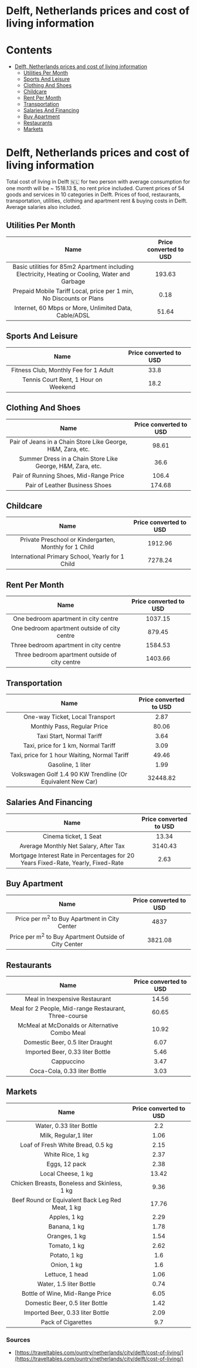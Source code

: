 
Delft, Netherlands prices and cost of living information
========================================================

Contents
========

* [Delft, Netherlands prices and cost of living information](#delft-netherlands-prices-and-cost-of-living-information)
	* [Utilities Per Month](#utilities-per-month)
	* [Sports And Leisure](#sports-and-leisure)
	* [Clothing And Shoes](#clothing-and-shoes)
	* [Childcare](#childcare)
	* [Rent Per Month](#rent-per-month)
	* [Transportation](#transportation)
	* [Salaries And Financing](#salaries-and-financing)
	* [Buy Apartment](#buy-apartment)
	* [Restaurants](#restaurants)
	* [Markets](#markets)

# Delft, Netherlands prices and cost of living information


Total cost of living in Delft 🇳🇱 for two person with average consumption for one month will be ~ 1518.13 $, no rent 
price included. Current prices of 54 goods and services in 10 categories  in Delft. Prices of food, restaurants, 
transportation, utilities, clothing and apartment rent & buying costs in Delft. Average salaries also included.
## Utilities Per Month
  

|Name|Price converted to USD|
| :---: | :---: |
|Basic utilities for 85m2 Apartment including Electricity, Heating or Cooling, Water and Garbage|193.63|
|Prepaid Mobile Tariff Local, price per 1 min, No Discounts or Plans|0.18|
|Internet, 60 Mbps or More, Unlimited Data, Cable/ADSL|51.64|
  

## Sports And Leisure
  

|Name|Price converted to USD|
| :---: | :---: |
|Fitness Club, Monthly Fee for 1 Adult|33.8|
|Tennis Court Rent, 1 Hour on Weekend|18.2|
  

## Clothing And Shoes
  

|Name|Price converted to USD|
| :---: | :---: |
|Pair of Jeans in a Chain Store Like George, H&M, Zara, etc.|98.61|
|Summer Dress in a Chain Store Like George, H&M, Zara, etc.|36.6|
|Pair of Running Shoes, Mid-Range Price|106.4|
|Pair of Leather Business Shoes|174.68|
  

## Childcare
  

|Name|Price converted to USD|
| :---: | :---: |
|Private Preschool or Kindergarten, Monthly for 1 Child|1912.96|
|International Primary School, Yearly for 1 Child|7278.24|
  

## Rent Per Month
  

|Name|Price converted to USD|
| :---: | :---: |
|One bedroom apartment in city centre|1037.15|
|One bedroom apartment outside of city centre|879.45|
|Three bedroom apartment in city centre|1584.53|
|Three bedroom apartment outside of city centre|1403.66|
  

## Transportation
  

|Name|Price converted to USD|
| :---: | :---: |
|One-way Ticket, Local Transport|2.87|
|Monthly Pass, Regular Price|80.06|
|Taxi Start, Normal Tariff|3.64|
|Taxi, price for 1 km, Normal Tariff|3.09|
|Taxi, price for 1 hour Waiting, Normal Tariff|49.46|
|Gasoline, 1 liter|1.99|
|Volkswagen Golf 1.4 90 KW Trendline (Or Equivalent New Car)|32448.82|
  

## Salaries And Financing
  

|Name|Price converted to USD|
| :---: | :---: |
|Cinema ticket, 1 Seat|13.34|
|Average Monthly Net Salary, After Tax|3140.43|
|Mortgage Interest Rate in Percentages for 20 Years Fixed-Rate, Yearly, Fixed-Rate|2.63|
  

## Buy Apartment
  

|Name|Price converted to USD|
| :---: | :---: |
|Price per m<sup>2</sup> to Buy Apartment in City Center|4837|
|Price per m<sup>2</sup> to Buy Apartment Outside of City Center|3821.08|
  

## Restaurants
  

|Name|Price converted to USD|
| :---: | :---: |
|Meal in Inexpensive Restaurant|14.56|
|Meal for 2 People, Mid-range Restaurant, Three-course|60.65|
|McMeal at McDonalds or Alternative Combo Meal|10.92|
|Domestic Beer, 0.5 liter Draught|6.07|
|Imported Beer, 0.33 liter Bottle|5.46|
|Cappuccino|3.47|
|Coca-Cola, 0.33 liter Bottle|3.03|
  

## Markets
  

|Name|Price converted to USD|
| :---: | :---: |
|Water, 0.33 liter Bottle|2.2|
|Milk, Regular,1 liter|1.06|
|Loaf of Fresh White Bread, 0.5 kg|2.15|
|White Rice, 1 kg|2.37|
|Eggs, 12 pack|2.38|
|Local Cheese, 1 kg|13.42|
|Chicken Breasts, Boneless and Skinless, 1 kg|9.36|
|Beef Round or Equivalent Back Leg Red Meat, 1 kg |17.76|
|Apples, 1 kg|2.29|
|Banana, 1 kg|1.78|
|Oranges, 1 kg|1.54|
|Tomato, 1 kg|2.62|
|Potato, 1 kg|1.6|
|Onion, 1 kg|1.6|
|Lettuce, 1 head|1.06|
|Water, 1.5 liter Bottle|0.74|
|Bottle of Wine, Mid-Range Price|6.05|
|Domestic Beer, 0.5 liter Bottle|1.42|
|Imported Beer, 0.33 liter Bottle|2.09|
|Pack of Cigarettes|9.7|
  

### Sources

- [https://traveltables.com/ountry/netherlands/city/delft/cost-of-living/](https://traveltables.com/ountry/netherlands/city/delft/cost-of-living/)
